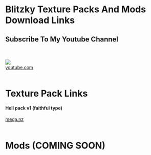 <!DOCTYPE html>
<html lang="en">
<head>
    <h1>Blitzky Texture Packs And Mods Download Links</h1>
    <meta Charset="UTF-8">
    <meta name="viewport" content="width=device-width, initial-scale=1.0">
    <meta http-equiv="X-UA-Compatible" content="ie=edge">
    <link href="main.css" rel="stylesheet" />
</head>
<body>
    <h2><strong>Subscribe To My Youtube Channel</strong></h2><br>
    <br><img src="https://yt3.ggpht.com/a-/AAuE7mCbKRykpj6sjyi5iKW0xaB0tBkr763SUye8YQ=s100-mo-c-c0xffffffff-rj-k-no"><br>                         <a href="https://www.youtube.com/c/blitzky">youtube.com</a><br><br>    
    <h1><strong>Texture Pack Links</strong></h1>
    <h4><strong>Hell pack v1 (faithful type)</strong></h4><a href="https://mega.nz/#!mjpXDYoA!GSO0bhilNy4267Hb1bBoEHUM_1RbXtf72wCfdrohd1Q"> mega.nz</a><br><br>
    <h1><strong>Mods (COMING SOON)</strong></h1><br> 
</body>  

</html>
